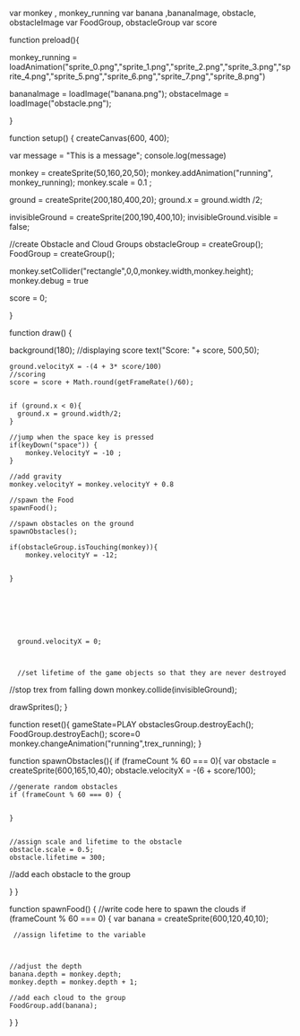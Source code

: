 
var monkey , monkey_running
var banana ,bananaImage, obstacle, obstacleImage
var FoodGroup, obstacleGroup
var score

function preload(){
  
  
  monkey_running =            loadAnimation("sprite_0.png","sprite_1.png","sprite_2.png","sprite_3.png","sprite_4.png","sprite_5.png","sprite_6.png","sprite_7.png","sprite_8.png")
  
  bananaImage = loadImage("banana.png");
  obstaceImage = loadImage("obstacle.png");
 
}



function setup() {
  createCanvas(600, 400);

  var message = "This is a message";
 console.log(message)
  
  monkey = createSprite(50,160,20,50);
  monkey.addAnimation("running", monkey_running);
  monkey.scale = 0.1 ;
  
  ground = createSprite(200,180,400,20);
  ground.x = ground.width /2;
  
   invisibleGround = createSprite(200,190,400,10);
  invisibleGround.visible = false;
  
  //create Obstacle and Cloud Groups
  obstacleGroup = createGroup();
  FoodGroup = createGroup();

  
  monkey.setCollider("rectangle",0,0,monkey.width,monkey.height);
  monkey.debug = true
  
  score = 0;
  
}

function draw() {
  
  background(180);
  //displaying score
  text("Score: "+ score, 500,50);
  
  
 

    
    ground.velocityX = -(4 + 3* score/100)
    //scoring
    score = score + Math.round(getFrameRate()/60);
    
    
    if (ground.x < 0){
      ground.x = ground.width/2;
    }
    
    //jump when the space key is pressed
    if(keyDown("space")) {
        monkey.VelocityY = -10 ;
    }
    
    //add gravity
    monkey.velocityY = monkey.velocityY + 0.8
  
    //spawn the Food
    spawnFood();
  
    //spawn obstacles on the ground
    spawnObstacles();
    
    if(obstacleGroup.isTouching(monkey)){
        monkey.velocityY = -12;
        
      
    }
  
   
      
    
    
     
     
      ground.velocityX = 0;
     
      
     
      //set lifetime of the game objects so that they are never destroyed

     

  
 
  //stop trex from falling down
  monkey.collide(invisibleGround);
  
  


  drawSprites();
}

function reset(){
  gameState=PLAY
  obstaclesGroup.destroyEach();
  FoodGroup.destroyEach();
  score=0
     monkey.changeAnimation("running",trex_running);
}


function spawnObstacles(){
 if (frameCount % 60 === 0){
   var obstacle = createSprite(600,165,10,40);
   obstacle.velocityX = -(6 + score/100);
   
    //generate random obstacles
    if (frameCount % 60 === 0) {
      
      
    }
    
   
    //assign scale and lifetime to the obstacle           
    obstacle.scale = 0.5;
    obstacle.lifetime = 300;
   
   //add each obstacle to the group
      
 }
}

function spawnFood() {
  //write code here to spawn the clouds
  if (frameCount % 60 === 0) {
    var banana = createSprite(600,120,40,10);
    
    
    
     //assign lifetime to the variable
    
   
    
    //adjust the depth
    banana.depth = monkey.depth;
    monkey.depth = monkey.depth + 1;
    
    //add each cloud to the group
    FoodGroup.add(banana);
  }
}

